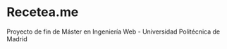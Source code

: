 Recetea.me
========================


Proyecto de fin de Máster en Ingeniería Web - Universidad Politécnica de Madrid 

